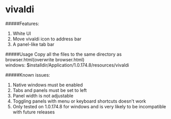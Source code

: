 # vivaldi

#####Features:
1. White UI
2. Move vivaldi icon to address bar
3. A panel-like tab bar

#####Usage
Copy all the files to the same directory as browser.html(overwrite browser.html)<br>
windows: $installdir/Application/1.0.174.8/resources/vivaldi

#####Known issues:
1. Native windows must be enabled
2. Tabs and panels must be set to left
3. Panel width is not adjustable
4. Toggling panels with menu or keyboard shortcuts doesn't work
5. Only tested on 1.0.174.8 for windows and is very likely to be incompatible with future releases

